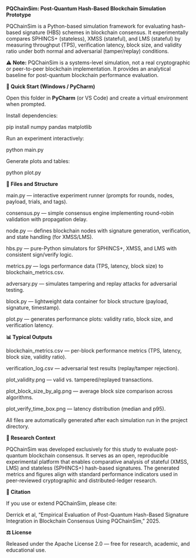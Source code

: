 **PQChainSim: Post-Quantum Hash-Based Blockchain Simulation Prototype**

PQChainSim is a Python-based simulation framework for evaluating hash-based signature (HBS) schemes in blockchain consensus.
It experimentally compares SPHINCS+ (stateless), XMSS (stateful), and LMS (stateful) by measuring throughput (TPS), verification latency, block size, and validity ratio under both normal and adversarial (tamper/replay) conditions.

⚠️ **Note:** PQChainSim is a systems-level simulation, not a real cryptographic or peer-to-peer blockchain implementation.
It provides an analytical baseline for post-quantum blockchain performance evaluation.

**🚀 Quick Start (Windows / PyCharm)**

Open this folder in **PyCharm** (or VS Code) and create a virtual environment when prompted.

Install dependencies:

pip install numpy pandas matplotlib


Run an experiment interactively:

python main.py


Generate plots and tables:

python plot.py

**📂 Files and Structure**

main.py — interactive experiment runner (prompts for rounds, nodes, payload, trials, and tags).

consensus.py — simple consensus engine implementing round-robin validation with propagation delay.

node.py — defines blockchain nodes with signature generation, verification, and state handling (for XMSS/LMS).

hbs.py — pure-Python simulators for SPHINCS+, XMSS, and LMS with consistent sign/verify logic.

metrics.py — logs performance data (TPS, latency, block size) to blockchain_metrics.csv.

adversary.py — simulates tampering and replay attacks for adversarial testing.

block.py — lightweight data container for block structure (payload, signature, timestamp).

plot.py — generates performance plots: validity ratio, block size, and verification latency.

**📊 Typical Outputs**

blockchain_metrics.csv — per-block performance metrics (TPS, latency, block size, validity ratio).

verification_log.csv — adversarial test results (replay/tamper rejection).

plot_validity.png — valid vs. tampered/replayed transactions.

plot_block_size_by_alg.png — average block size comparison across algorithms.

plot_verify_time_box.png — latency distribution (median and p95).

All files are automatically generated after each simulation run in the project directory.

**🧠 Research Context**

PQChainSim was developed exclusively for this study to evaluate post-quantum blockchain consensus.
It serves as an open, reproducible experimental platform that enables comparative analysis of stateful (XMSS, LMS) and stateless (SPHINCS+) hash-based signatures.
The generated metrics and figures align with standard performance indicators used in peer-reviewed cryptographic and distributed-ledger research.

**📜 Citation**

If you use or extend PQChainSim, please cite:

Derrick et al, “Empirical Evaluation of Post-Quantum Hash-Based Signature Integration in Blockchain Consensus Using PQChainSim,” 2025.

**⚖️ License**

Released under the Apache License 2.0 — free for research, academic, and educational use.
